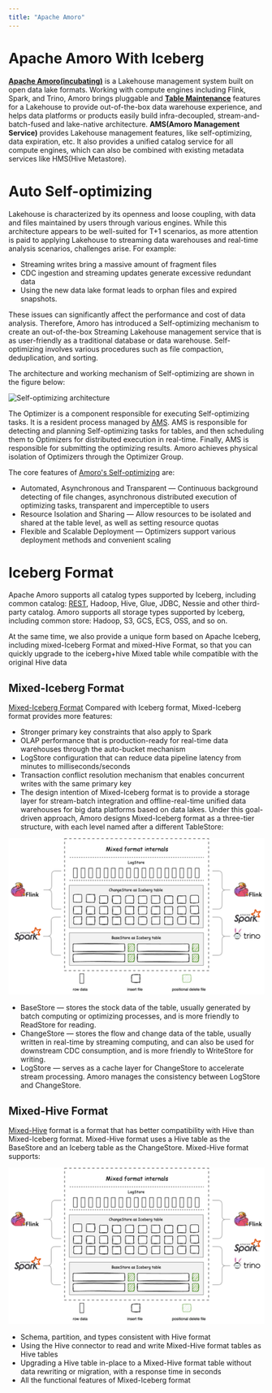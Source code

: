 ```yaml
---
title: "Apache Amoro"
---
```

<!--
 - Licensed to the Apache Software Foundation (ASF) under one or more
 - contributor license agreements.  See the NOTICE file distributed with
 - this work for additional information regarding copyright ownership.
 - The ASF licenses this file to You under the Apache License, Version 2.0
 - (the "License"); you may not use this file except in compliance with
 - the License.  You may obtain a copy of the License at
 -
 -   http://www.apache.org/licenses/LICENSE-2.0
 -
 - Unless required by applicable law or agreed to in writing, software
 - distributed under the License is distributed on an "AS IS" BASIS,
 - WITHOUT WARRANTIES OR CONDITIONS OF ANY KIND, either express or implied.
 - See the License for the specific language governing permissions and
 - limitations under the License.
 -->

# Apache Amoro With Iceberg

**[Apache Amoro(incubating)](https://amoro.apache.org)** is a Lakehouse management system built on open data lake formats. Working with compute engines including Flink, Spark, and Trino, Amoro brings pluggable and
**[Table Maintenance](https://amoro.apache.org/docs/latest/self-optimizing/)** features for a Lakehouse to provide out-of-the-box data warehouse experience, and helps data platforms or products easily build infra-decoupled, stream-and-batch-fused and lake-native architecture.
**AMS(Amoro Management Service)**  provides Lakehouse management features, like self-optimizing, data expiration, etc. It also provides a unified catalog service for all compute engines, which can also be combined with existing metadata services like HMS(Hive Metastore).

# Auto Self-optimizing

Lakehouse is characterized by its openness and loose coupling, with data and files maintained by users through various engines. While this
architecture appears to be well-suited for T+1 scenarios, as more attention is paid to applying Lakehouse to streaming data warehouses and real-time
analysis scenarios, challenges arise. For example:

- Streaming writes bring a massive amount of fragment files
- CDC ingestion and streaming updates generate excessive redundant data
- Using the new data lake format leads to orphan files and expired snapshots.

These issues can significantly affect the performance and cost of data analysis. Therefore, Amoro has introduced a Self-optimizing mechanism to
create an out-of-the-box Streaming Lakehouse management service that is as user-friendly as a traditional database or data warehouse. Self-optimizing involves various procedures such as file compaction, deduplication, and sorting.

The architecture and working mechanism of Self-optimizing are shown in the figure below:

![Self-optimizing architecture](https://github.com/apache/amoro/blob/master/docs/images/concepts/self-optimizing_arch.png)

The Optimizer is a component responsible for executing Self-optimizing tasks. It is a resident process managed by [AMS](https://amoro.apache.org/docs/latest/#architecture). AMS is responsible for
detecting and planning Self-optimizing tasks for tables, and then scheduling them to Optimizers for distributed execution in real-time. Finally, AMS
is responsible for submitting the optimizing results. Amoro achieves physical isolation of Optimizers through the Optimizer Group.

The core features of [Amoro's Self-optimizing](https://amoro.apache.org/docs/latest/self-optimizing/) are:

- Automated, Asynchronous and Transparent — Continuous background detecting of file changes, asynchronous distributed execution of optimizing tasks,
  transparent and imperceptible to users
- Resource Isolation and Sharing — Allow resources to be isolated and shared at the table level, as well as setting resource quotas
- Flexible and Scalable Deployment — Optimizers support various deployment methods and convenient scaling


# Iceberg Format

Apache Amoro supports all catalog types supported by Iceberg, including common catalog: [REST](https://iceberg.apache.org/concepts/catalog/#decoupling-using-the-rest-catalog), Hadoop, Hive, Glue, JDBC, Nessie and other third-party catalog.
Amoro supports all storage types supported by Iceberg, including common store: Hadoop, S3, GCS, ECS, OSS, and so on.

At the same time, we also provide a unique form based on Apache Iceberg, including mixed-Iceberg Format and mixed-Hive Format, so that you can quickly upgrade to the iceberg+hive Mixed table while compatible with the original Hive data

## Mixed-Iceberg Format

[Mixed-Iceberg Format](https://amoro.apache.org/docs/latest/mixed-iceberg-format/) Compared with Iceberg format, Mixed-Iceberg format provides more features:

- Stronger primary key constraints that also apply to Spark
- OLAP performance that is production-ready for real-time data warehouses through the auto-bucket mechanism
- LogStore configuration that can reduce data pipeline latency from minutes to milliseconds/seconds
- Transaction conflict resolution mechanism that enables concurrent writes with the same primary key
- The design intention of Mixed-Iceberg format is to provide a storage layer for stream-batch integration and offline-real-time unified data warehouses for big data platforms based on data lakes. Under this goal-driven approach, Amoro designs Mixed-Iceberg format as a three-tier structure, with each level named after a different TableStore:

![mixed_format](https://github.com/apache/amoro/blob/master/docs/images/formats/mixed_format.png)

- BaseStore — stores the stock data of the table, usually generated by batch computing or optimizing processes, and is more friendly to ReadStore for reading.
- ChangeStore — stores the flow and change data of the table, usually written in real-time by streaming computing, and can also be used for downstream CDC consumption, and is more friendly to WriteStore for writing.
- LogStore — serves as a cache layer for ChangeStore to accelerate stream processing. Amoro manages the consistency between LogStore and ChangeStore.


## Mixed-Hive Format 

[Mixed-Hive](https://amoro.apache.org/docs/latest/mixed-hive-format/) format is a format that has better compatibility with Hive than Mixed-Iceberg format. Mixed-Hive format uses a Hive table as the BaseStore and an Iceberg table as the ChangeStore. Mixed-Hive format supports:

![mixed_format](https://github.com/apache/amoro/blob/master/docs/images/formats/mixed_format.png)

- Schema, partition, and types consistent with Hive format
- Using the Hive connector to read and write Mixed-Hive format tables as Hive tables
- Upgrading a Hive table in-place to a Mixed-Hive format table without data rewriting or migration, with a response time in seconds
- All the functional features of Mixed-Iceberg format

